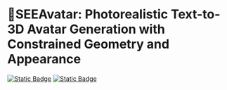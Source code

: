 # 🧐SEEAvatar: Photorealistic Text-to-3D Avatar Generation with Constrained Geometry and Appearance

[![Static Badge](https://img.shields.io/badge/Arxiv-red)](https://arxiv.org/abs/2312.08889) [![Static Badge](https://img.shields.io/badge/Project%20Page-blue)
](https://yoxu515.github.io/SEEAvatar/)
